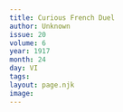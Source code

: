 ```yaml
---
title: Curious French Duel
author: Unknown
issue: 20
volume: 6
year: 1917
month: 24
day: VI
tags:
layout: page.njk
image:
---
```



